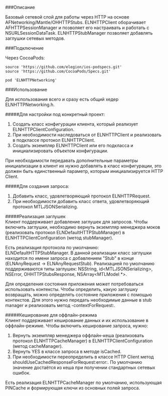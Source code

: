 ###Описание  
  
Базовый сетевой слой для работы через HTTP на основе AFNetworking/Mantle/OHHTTPStubs. ELNHTTPClient оборачивает AFHTTPSessionManager и позволяет его настраивать и работать с NSURLSessionDataTask. ELNHTTPStubManager позволяет добавлять заглушки сетевых методов.  
  
###Подключение  
  
Через CocoaPods:  
  
```  
source 'https://github.com/elegion/ios-podspecs.git'  
source 'https://github.com/CocoaPods/Specs.git'  
  
pod 'ELNHTTPNetworking'  
```  
  
###Использование  
  
Для использования всего и сразу есть общий хедер ELNHTTPNetworking.h.  
  
#####Для настройки под конкретный проект:  
1. Создать класс конфигурации клиента, который реализует ELNHTTPClientConfiguration.  
2. При необходимости наследоваться от ELNHTTPClient и реализовать в подклассе протокол ELNHTTPClient.   
3. Создать экземпляр ELNHTTPClient или его подкласса и инициализировать объектом конфигурации.  
  
При необходимости передавать дополнительные параметры инициализации в клиент их нужно добавлять в класс конфигурации, это должен быть единственный параметр, которым инициализируется HTTP Client.  
  
#####Для создания запроса:  
1. Добавить класс, удовлетворяющий протокол ELNHTTPRequest.  
2. При необходимости добавить класс ответа, удовлетворяющий протокол MTLJSONSerializing.  
  
#####Реализация заглушек  
Клиент поддерживает добавление заглушек для запросов. Чтобы включить заглушки, необходимо вернуть экземпляр менеджера моков (реализовать протокол ELNDefaultHTTPStubManager) в ELNHTTPClientConfiguration (метод stubManager).  
   
Есть реализация протокола по умолчанию: ELNDefaultHTTPStubManager. В данной реализации класс заглушки находится по имени запроса с добавлением "Stub" в конце (ELNAnyRequest -> ELNAnyRequestStub). Реализацией по умолчанию поддерживаются типы заглушек: NSString, id\<MTLJSONSerializing>, NSError, OHHTTPStubsResponse, NSArray\<MTLModel *>.  
  
Для определения состояния приложения может потребоваться использовать контексты. Чтобы определить, какую заглушку возвращать, можно определять состояние приложения с помощью контекстов. Для этого нужно передать необходимые данные в stub manager и реализовать метод -contextForRequest:.  
  
#####Кеширование для оффлайн-режима  
Клиент поддерживает кеширование данных и их использование в оффлайн-режиме. Чтобы включить кеширование запроса, нужно:  
1. Вернуть экземпляр менеджера оффлайн-кеша (реализовать протокол ELNHTTPCacheManager) в ELNHTTPClientConfiguration (метод cacheManager).  
2. Вернуть YES в классе запроса в методе isCached.  
3. При необходимости переопределить в классе HTTP Client метод shouldUseCachedResponseForRequest:error:. По умолчанию значение достаётся из кеша при получении стандартных сетевых ошибок.   
  
Есть реализация ELNHTTPCacheManager по умолчанию, использующая PINCache и формирующая ключи из основных полей запроса.  
